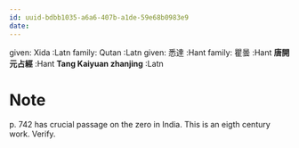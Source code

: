```yaml
---
id: uuid-bdbb1035-a6a6-407b-a1de-59e68b0983e9
date: 
---
```


given: Xida :Latn
family: Qutan :Latn
given: 悉達 :Hant
family: 瞿曇 :Hant
**唐開元占經** :Hant
**Tang Kaiyuan zhanjing** :Latn
# Note
p. 742 has crucial passage on the zero in India. This is an eigth century work. Verify.